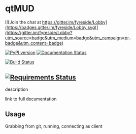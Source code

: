 # qtMUD

[![Join the chat at https://gitter.im/fyreside/Lobby](https://badges.gitter.im/fyreside/Lobby.svg)](https://gitter.im/fyreside/Lobby?utm_source=badge&utm_medium=badge&utm_campaign=pr-badge&utm_content=badge)

[![PyPI version](https://badge.fury.io/py/fyreside.svg)](https://badge.fury.io/py/fyreside)
[![Documentation Status](https://readthedocs.org/projects/fyreside/badge/?version=latest)](http://fyreside.readthedocs.io/en/latest/?badge=latest)

[![Build Status](https://travis-ci.org/emsenn/fyreside.svg?branch=master)](https://travis-ci.org/emsenn/fyreside)

[![Requirements Status](https://requires.io/github/emsenn/fyreside/requirements.svg?branch=master)](https://requires.io/github/emsenn/fyreside/requirements/?branch=master)
------

description

link to full documentation

## Usage

Grabbing from git, running, connecting as client
